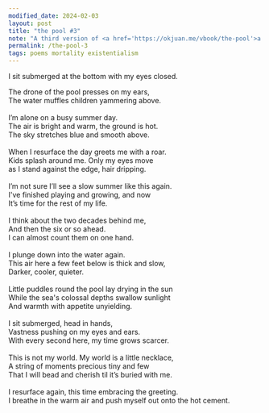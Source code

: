```yaml
---
modified_date: 2024-02-03
layout: post
title: "the pool #3"
note: "A third version of <a href='https://okjuan.me/vbook/the-pool'>a poem</a> I wrote almost five years ago. In this version I clean up and reshuffle some ideas near the climax."
permalink: /the-pool-3
tags: poems mortality existentialism
---
```


I sit submerged at the bottom with my eyes closed.<br/>
<!--more-->
The drone of the pool presses on my ears,<br/>
The water muffles children yammering above.<br/>
<br/>
I’m alone on a busy summer day.<br/>
The air is bright and warm, the ground is hot.<br/>
The sky stretches blue and smooth above.<br/>
<br/>
When I resurface the day greets me with a roar.<br/>
Kids splash around me. Only my eyes move<br/>
as I stand against the edge, hair dripping.<br/>
<br/>
I’m not sure I’ll see a slow summer like this again.<br/>
I've finished playing and growing, and now<br/>
It’s time for the rest of my life.<br/>
<br/>
I think about the two decades behind me,<br/>
And then the six or so ahead.<br/>
I can almost count them on one hand.<br/>
<br/>
I plunge down into the water again.<br/>
This air here a few feet below is thick and slow,<br/>
Darker, cooler, quieter.<br/>
<br/>
Little puddles round the pool lay drying in the sun<br/>
While the sea's colossal depths swallow sunlight<br/>
And warmth with appetite unyielding.<br/>
<br/>
I sit submerged, head in hands,<br/>
Vastness pushing on my eyes and ears.<br/>
With every second here, my time grows scarcer.<br/>
<br/>
This is not my world. My world is a little necklace,<br/>
A string of moments precious tiny and few<br/>
That I will bead and cherish til it’s buried with me.<br/>
<br/>
I resurface again, this time embracing the greeting.<br/>
I breathe in the warm air and push myself out onto the hot cement.<br/>
